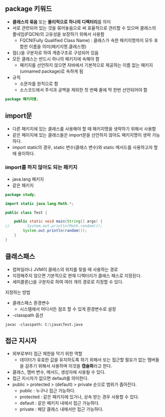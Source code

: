 ## package 키워드

- **클래스의 묶음** 또는 **물리적으로 하나의 디렉터리**를 의미
- 서로 관련되어 있는 것을 묶어놓음으로 써 효율적으로 관리할 수 있으며 클래스의 풀네임(FQCN)의 고유성을 보장하기 위해서 사용함
  - FQCN(Fully Qualified Class Name) : 클래스가 속한 패키지명까지 모두 포함한 이름을 의미(패키지명.클래스명)
- 점(.)을 구분자로 하여 계층구조로 구성되어 있음
- 모든 클래스는 반드시 하나의 패키지에 속해야 함
  - 패키지를 선언하지 않으면 자바에서 기본적으로 제공하는 이름 없는 패키지(unnamed package)로 속하게 됨
- 규칙
  - 소문자를 원칙으로 함
  - 소스코드에서 주석과 공백을 제외한 첫 번째 줄에 딱 한번 선언되어야 함

```java
package 패키지명;
```

## import문
- 다른 패키지에 있는 클래스를 사용해야 할 때 패키지명을 생략하기 위해서 사용함
- 같은 페이지에 있는 클래스들은 import문을 선언하지 않아도 패키지명이 생략 가능하다.
- import static의 경우, static 변수(클래스 변수)와 static 메서드를 사용하고자 할 때 용이하다.

### import를 하지 않아도 되는 패키지
- java.lang 패키지
- 같은 패키지

```java
package study;

import static java.lang.Math.*;

public class Test {

    public static void main(String[] args) {
//        System.out.println(Math.random());
        System.out.println(random());
    }
}
```

## 클래스패스
- 컴파일러나 JVM이 클래스의 위치를 찾을 때 사용하는 경로
- 지정해주지 않으면 기본적으로 현재 디렉터리가 클래스 패스로 지정된다.
- 세미콜론(;)을 구분자로 하여 여러 개의 경로로 지정할 수 있다.

지정하는 방법
- 클래스패스 환경변수
  - 시스템에서 어디서든 참조 할 수 있게 환경변수로 설정
- -classpath 옵션

```
javac -classpath: C:\java\Test.java
```

## 접근 지시자
- 외부로부터 접근 제한을 막기 위한 역할
  - 데이터가 유효한 값을 유지하도록 하기 위해서 또는 접근할 필요가 없는 멤버들을 감추기 위해서 사용하며 이것을 **캡슐화**라고 한다.
- 클래스, 멤버 변수, 메서드, 생성자에 사용될 수 있다.
- 접근 지시자가 없으면 default를 의미한다.
- public > protected > (default) > private 순으로 범위가 좁아진다.
  - public : 누구나 접근 가능하다.
  - protected : 같은 패키지에 있거나, 상속 받는 경우 사용할 수 있다.
  - default : 같은 패키지 내에서 접근 가능하다.
  - private : 해당 클래스 내에서만 접근 가능하다.
